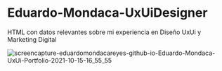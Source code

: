 # Eduardo-Mondaca-UxUiDesigner

HTML con datos relevantes sobre mi experiencia en Diseño UxUi y Marketing Digital

![screencapture-eduardomondacareyes-github-io-Eduardo-Mondaca-UxUi-Portfolio-2021-10-15-16_55_55](https://user-images.githubusercontent.com/37560759/137546298-bc457b45-7e7e-44ee-89d1-4737e5a9bd48.png)

